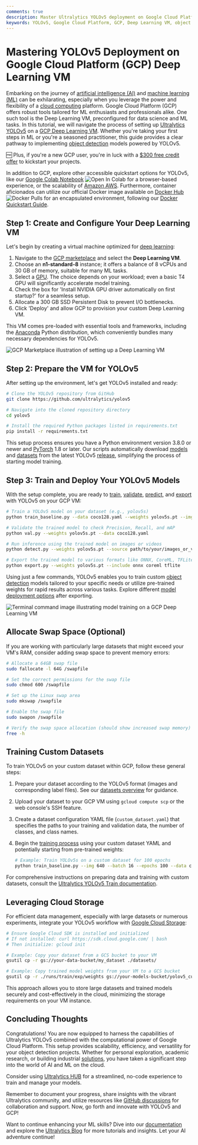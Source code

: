 ```yaml
---
comments: true
description: Master Ultralytics YOLOv5 deployment on Google Cloud Platform Deep Learning VM. Perfect for AI beginners and experts to achieve high-performance object detection.
keywords: YOLOv5, Google Cloud Platform, GCP, Deep Learning VM, object detection, AI, machine learning, tutorial, cloud computing, GPU acceleration, Ultralytics
---
```


# Mastering YOLOv5 Deployment on Google Cloud Platform (GCP) Deep Learning VM

Embarking on the journey of [artificial intelligence (AI)](https://www.ultralytics.com/glossary/artificial-intelligence-ai) and [machine learning (ML)](https://www.ultralytics.com/glossary/machine-learning-ml) can be exhilarating, especially when you leverage the power and flexibility of a [cloud computing](https://www.ultralytics.com/glossary/cloud-computing) platform. Google Cloud Platform (GCP) offers robust tools tailored for ML enthusiasts and professionals alike. One such tool is the Deep Learning VM, preconfigured for data science and ML tasks. In this tutorial, we will navigate the process of setting up [Ultralytics YOLOv5](../../models/yolov5.md) on a [GCP Deep Learning VM](https://cloud.google.com/deep-learning-vm/docs). Whether you're taking your first steps in ML or you're a seasoned practitioner, this guide provides a clear pathway to implementing [object detection](https://www.ultralytics.com/glossary/object-detection) models powered by YOLOv5.

🆓 Plus, if you're a new GCP user, you're in luck with a [$300 free credit offer](https://cloud.google.com/free/docs/free-cloud-features#free-trial) to kickstart your projects.

In addition to GCP, explore other accessible quickstart options for YOLOv5, like our [Google Colab Notebook](https://colab.research.google.com/github/ultralytics/yolov5/blob/master/tutorial.ipynb) <img src="https://colab.research.google.com/assets/colab-badge.svg" alt="Open In Colab"> for a browser-based experience, or the scalability of [Amazon AWS](./aws_quickstart_tutorial.md). Furthermore, container aficionados can utilize our official Docker image available on [Docker Hub](https://hub.docker.com/r/ultralytics/yolov5) <img src="https://img.shields.io/docker/pulls/ultralytics/yolov5?logo=docker" alt="Docker Pulls"> for an encapsulated environment, following our [Docker Quickstart Guide](../../guides/docker-quickstart.md).

## Step 1: Create and Configure Your Deep Learning VM

Let's begin by creating a virtual machine optimized for [deep learning](https://www.ultralytics.com/glossary/deep-learning-dl):

1.  Navigate to the [GCP marketplace](https://cloud.google.com/marketplace) and select the **Deep Learning VM**.
2.  Choose an **n1-standard-8** instance; it offers a balance of 8 vCPUs and 30 GB of memory, suitable for many ML tasks.
3.  Select a [GPU](https://www.ultralytics.com/glossary/gpu-graphics-processing-unit). The choice depends on your workload; even a basic T4 GPU will significantly accelerate model training.
4.  Check the box for 'Install NVIDIA GPU driver automatically on first startup?' for a seamless setup.
5.  Allocate a 300 GB SSD Persistent Disk to prevent I/O bottlenecks.
6.  Click 'Deploy' and allow GCP to provision your custom Deep Learning VM.

This VM comes pre-loaded with essential tools and frameworks, including the [Anaconda](https://www.anaconda.com/) Python distribution, which conveniently bundles many necessary dependencies for YOLOv5.

![GCP Marketplace illustration of setting up a Deep Learning VM](https://github.com/ultralytics/docs/releases/download/0/gcp-deep-learning-vm-setup.avif)

## Step 2: Prepare the VM for YOLOv5

After setting up the environment, let's get YOLOv5 installed and ready:

```bash
# Clone the YOLOv5 repository from GitHub
git clone https://github.com/ultralytics/yolov5

# Navigate into the cloned repository directory
cd yolov5

# Install the required Python packages listed in requirements.txt
pip install -r requirements.txt
```

This setup process ensures you have a Python environment version 3.8.0 or newer and [PyTorch](https://www.ultralytics.com/glossary/pytorch) 1.8 or later. Our scripts automatically download [models](https://github.com/ultralytics/yolov5/tree/master/models) and [datasets](https://github.com/ultralytics/yolov5/tree/master/data) from the latest YOLOv5 [release](https://github.com/ultralytics/yolov5/releases), simplifying the process of starting model training.

## Step 3: Train and Deploy Your YOLOv5 Models

With the setup complete, you are ready to [train](../../modes/train.md), [validate](../../modes/val.md), [predict](../../modes/predict.md), and [export](../../modes/export.md) with YOLOv5 on your GCP VM:

```bash
# Train a YOLOv5 model on your dataset (e.g., yolov5s)
python train_baseline.py --data coco128.yaml --weights yolov5s.pt --img 640

# Validate the trained model to check Precision, Recall, and mAP
python val.py --weights yolov5s.pt --data coco128.yaml

# Run inference using the trained model on images or videos
python detect.py --weights yolov5s.pt --source path/to/your/images_or_videos

# Export the trained model to various formats like ONNX, CoreML, TFLite for deployment
python export.py --weights yolov5s.pt --include onnx coreml tflite
```

Using just a few commands, YOLOv5 enables you to train custom [object detection](https://docs.ultralytics.com/tasks/detect/) models tailored to your specific needs or utilize pre-trained weights for rapid results across various tasks. Explore different [model deployment options](../../guides/model-deployment-options.md) after exporting.

![Terminal command image illustrating model training on a GCP Deep Learning VM](https://github.com/ultralytics/docs/releases/download/0/terminal-command-model-training.avif)

## Allocate Swap Space (Optional)

If you are working with particularly large datasets that might exceed your VM's RAM, consider adding swap space to prevent memory errors:

```bash
# Allocate a 64GB swap file
sudo fallocate -l 64G /swapfile

# Set the correct permissions for the swap file
sudo chmod 600 /swapfile

# Set up the Linux swap area
sudo mkswap /swapfile

# Enable the swap file
sudo swapon /swapfile

# Verify the swap space allocation (should show increased swap memory)
free -h
```

## Training Custom Datasets

To train YOLOv5 on your custom dataset within GCP, follow these general steps:

1.  Prepare your dataset according to the YOLOv5 format (images and corresponding label files). See our [datasets overview](../../datasets/index.md) for guidance.
2.  Upload your dataset to your GCP VM using `gcloud compute scp` or the web console's SSH feature.
3.  Create a dataset configuration YAML file (`custom_dataset.yaml`) that specifies the paths to your training and validation data, the number of classes, and class names.
4.  Begin the [training process](../../modes/train.md) using your custom dataset YAML and potentially starting from pre-trained weights:

    ```bash
    # Example: Train YOLOv5s on a custom dataset for 100 epochs
    python train_baseline.py --img 640 --batch 16 --epochs 100 --data custom_dataset.yaml --weights yolov5s.pt
    ```

For comprehensive instructions on preparing data and training with custom datasets, consult the [Ultralytics YOLOv5 Train documentation](../../modes/train.md).

## Leveraging Cloud Storage

For efficient data management, especially with large datasets or numerous experiments, integrate your YOLOv5 workflow with [Google Cloud Storage](https://cloud.google.com/storage):

```bash
# Ensure Google Cloud SDK is installed and initialized
# If not installed: curl https://sdk.cloud.google.com/ | bash
# Then initialize: gcloud init

# Example: Copy your dataset from a GCS bucket to your VM
gsutil cp -r gs://your-data-bucket/my_dataset ./datasets/

# Example: Copy trained model weights from your VM to a GCS bucket
gsutil cp -r ./runs/train/exp/weights gs://your-models-bucket/yolov5_custom_weights/
```

This approach allows you to store large datasets and trained models securely and cost-effectively in the cloud, minimizing the storage requirements on your VM instance.

## Concluding Thoughts

Congratulations! You are now equipped to harness the capabilities of Ultralytics YOLOv5 combined with the computational power of Google Cloud Platform. This setup provides scalability, efficiency, and versatility for your object detection projects. Whether for personal exploration, academic research, or building industrial [solutions](../../solutions/index.md), you have taken a significant step into the world of AI and ML on the cloud.

Consider using [Ultralytics HUB](../../hub/index.md) for a streamlined, no-code experience to train and manage your models.

Remember to document your progress, share insights with the vibrant Ultralytics community, and utilize resources like [GitHub discussions](https://github.com/ultralytics/yolov5/discussions) for collaboration and support. Now, go forth and innovate with YOLOv5 and GCP!

Want to continue enhancing your ML skills? Dive into our [documentation](../../quickstart.md) and explore the [Ultralytics Blog](https://www.ultralytics.com/blog) for more tutorials and insights. Let your AI adventure continue!
